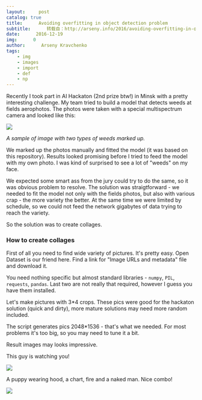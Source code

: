 ```yaml
---
layout:     post
catalog: true
title:      Avoiding overfitting in object detection problem
subtitle:      转载自：http://arseny.info/2016/avoiding-overfitting-in-object-detection-problem.html
date:      2016-12-19
img:      0
author:      Arseny Kravchenko
tags:
    - img
    - images
    - import
    - def
    - np
---
```


Recently I took part in AI Hackaton (2nd prize btw!) in Minsk with a pretty interesting challenge. My team tried to build a model that detects weeds at fields aerophotos.
The photos were taken with a special multispectrum camera and looked like this:

![](http://arseny.info/2016/img/weeds.png)


*A sample of image with two types of weeds marked up.*

We marked up the photos manually and fitted the model (it was based on this repository).
Results looked promising before I tried to feed the model with my own photo. I was kind of surprised to see a lot of "weeds" on my face.

We expected some smart ass from the jury could try to do the same, so it was obvious problem to resolve.
The solution was straigtforward - we needed to fit the model not only with the fields photos, but also with various crap - the more variety the better.
At the same time we were limited by schedule, so we could not feed the network gigabytes of data trying to reach the variety.

So the solution was to create collages.

### How to create collages

First of all you need to find wide variety of pictures. It's pretty easy. Open Dataset is our friend here. Find a link for "Image URLs and metadata" file and download it.

You need nothing specific but almost standard libraries - `numpy`, `PIL`, `requests`, `pandas`. Last two are not really that required, however I guess you have them installed.

Let's make pictures with 3*4 crops. These pics were good for the hackaton solution (quick and dirty), more mature solutions may need more random included.

The script generates pics 2048*1536 - that's what we needed. For most problems it's too big, so you may need to tune it a bit.

Result images may looks impressive.

This guy is watching you!

![](http://arseny.info/2016/img/collage1.png)


A puppy wearing hood, a chart, fire and a naked man. Nice combo!

![](http://arseny.info/2016/img/collage2.jpg)

